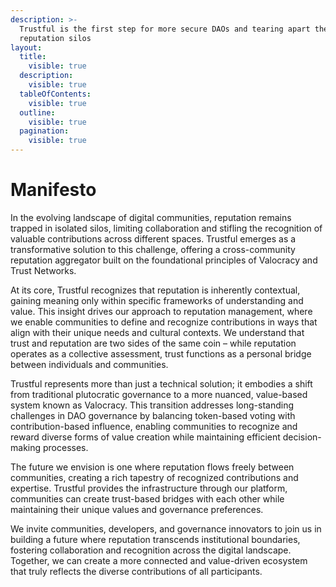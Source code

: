 ```yaml
---
description: >-
  Trustful is the first step for more secure DAOs and tearing apart the
  reputation silos
layout:
  title:
    visible: true
  description:
    visible: true
  tableOfContents:
    visible: true
  outline:
    visible: true
  pagination:
    visible: true
---
```


# Manifesto

In the evolving landscape of digital communities, reputation remains trapped in isolated silos, limiting collaboration and stifling the recognition of valuable contributions across different spaces. Trustful emerges as a transformative solution to this challenge, offering a cross-community reputation aggregator built on the foundational principles of Valocracy and Trust Networks.

At its core, Trustful recognizes that reputation is inherently contextual, gaining meaning only within specific frameworks of understanding and value. This insight drives our approach to reputation management, where we enable communities to define and recognize contributions in ways that align with their unique needs and cultural contexts. We understand that trust and reputation are two sides of the same coin – while reputation operates as a collective assessment, trust functions as a personal bridge between individuals and communities.

Trustful represents more than just a technical solution; it embodies a shift from traditional plutocratic governance to a more nuanced, value-based system known as Valocracy. This transition addresses long-standing challenges in DAO governance by balancing token-based voting with contribution-based influence, enabling communities to recognize and reward diverse forms of value creation while maintaining efficient decision-making processes.

The future we envision is one where reputation flows freely between communities, creating a rich tapestry of recognized contributions and expertise. Trustful provides the infrastructure through our platform, communities can create trust-based bridges with each other while maintaining their unique values and governance preferences.

We invite communities, developers, and governance innovators to join us in building a future where reputation transcends institutional boundaries, fostering collaboration and recognition across the digital landscape. Together, we can create a more connected and value-driven ecosystem that truly reflects the diverse contributions of all participants.
